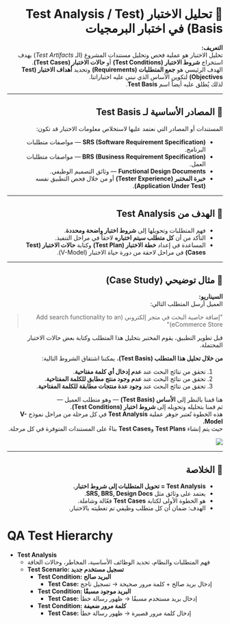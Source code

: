 <div dir="rtl">

# 🧠 تحليل الاختبار (Test Analysis / Test Basis) في اختبار البرمجيات

**التعريف:**  
تحليل الاختبار هو عملية فحص وتحليل مستندات المشروع (الـ *Test Artifacts*) بهدف استخراج **شروط الاختبار (Test Conditions)** أو **حالات الاختبار (Test Cases)**.  
الهدف الرئيسي هو **جمع المتطلبات (Requirements)** وتحديد **أهداف الاختبار (Test Objectives)** لتكوين الأساس الذي نبني عليه اختباراتنا.  
لذلك يُطلق عليه أيضاً اسم **Test Basis**.

---

## 📘 المصادر الأساسية لـ Test Basis
المستندات أو المصادر التي نعتمد عليها لاستخلاص معلومات الاختبار قد تكون:

- **SRS (Software Requirement Specification)** — مواصفات متطلبات البرنامج.  
- **BRS (Business Requirement Specification)** — مواصفات متطلبات العمل.  
- **Functional Design Documents** — وثائق التصميم الوظيفي.  
- **خبرة المختبر (Tester Experience)** أو من خلال فحص التطبيق نفسه **(Application Under Test)**.

---

## 🎯 الهدف من Test Analysis
- فهم المتطلبات وتحويلها إلى **شروط اختبار واضحة ومحددة**.  
- التأكد من أن **كل متطلب سيتم اختباره** لاحقاً في مراحل التنفيذ.  
- المساعدة في إعداد **خطة الاختبار (Test Plan)** وكتابة **حالات الاختبار (Test Cases)** في مراحل لاحقة من دورة حياة الاختبار (V-Model).

---

## 🧩 مثال توضيحي (Case Study)

**السيناريو:**  
العميل أرسل المتطلب التالي:  
> "إضافة خاصية البحث في متجر إلكتروني (Add search functionality to an eCommerce Store)"

قبل تطوير التطبيق، يقوم المختبر بتحليل هذا المتطلب وكتابة بعض حالات الاختبار المحتملة.

**من خلال تحليل هذا المتطلب (Test Basis)**، يمكننا اشتقاق الشروط التالية:

1. تحقق من نتائج البحث عند **عدم إدخال أي كلمة مفتاحية**.  
2. تحقق من نتائج البحث عند **عدم وجود منتج مطابق للكلمة المفتاحية**.  
3. تحقق من نتائج البحث عند **وجود عدة منتجات مطابقة للكلمة المفتاحية**.

هنا قمنا بالنظر إلى **الأساس (Test Basis)** — وهو متطلب العميل —  
ثم قمنا بتحليله وتحويله إلى **شروط اختبار (Test Conditions)**.  
هذه الخطوة تُعتبر جوهر عملية **Test Analysis** في كل مرحلة من مراحل نموذج **V-Model**،  
حيث يتم إنشاء **Test Plans** و**Test Cases** بناءً على المستندات المتوفرة في كل مرحلة.

<img src="https://www.guru99.com/images/1/test-analysis-v-model.png">


---

## 🧾 الخلاصة

- **Test Analysis = تحويل المتطلبات إلى شروط اختبار.**  
- يعتمد على وثائق مثل **SRS, BRS, Design Docs**.  
- هو الخطوة الأولى لكتابة **Test Cases** فعّالة وشاملة.  
- الهدف: ضمان أن كل متطلب وظيفي تم تغطيته بالاختبار.

</div>


# QA Test Hierarchy

- **Test Analysis**
  - فهم المتطلبات والنظام، تحديد الوظائف الأساسية، المخاطر، وحالات الحافة
  - **Test Scenario: تسجيل مستخدم جديد**
    - **Test Condition: البريد صالح**
      - **Test Case:** إدخال بريد صالح + كلمة مرور صحيحة → تسجيل ناجح
    - **Test Condition: البريد موجود مسبقًا**
      - **Test Case:** إدخال بريد مستخدم مسبقًا → ظهور رسالة خطأ
    - **Test Condition: كلمة مرور ضعيفة**
      - **Test Case:** إدخال كلمة مرور قصيرة → ظهور رسالة خطأ
